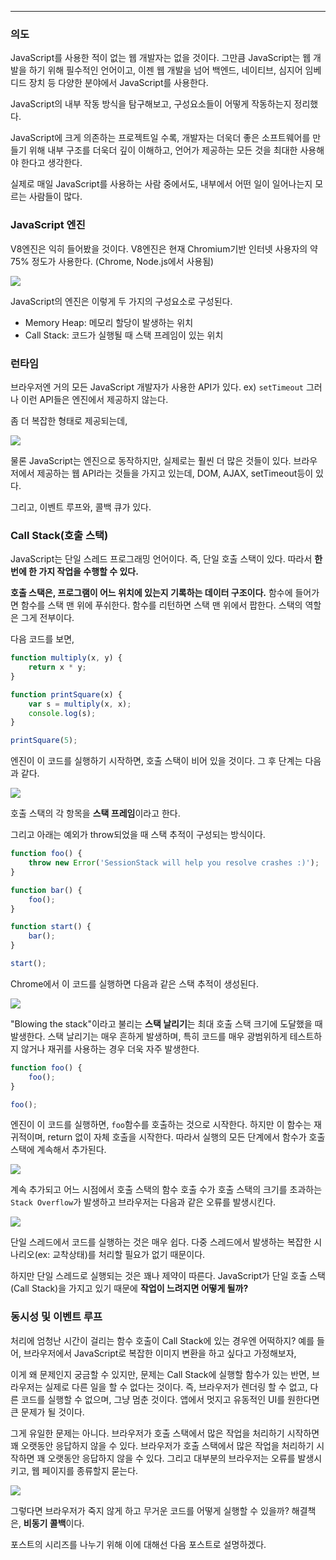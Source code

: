 
---

### 의도

JavaScript를 사용한 적이 없는 웹 개발자는 없을 것이다.
그만큼 JavaScript는 웹 개발을 하기 위해 필수적인 언어이고, 이젠 웹 개발을 넘어 백엔드, 네이티브, 심지어 임베디드 장치 등 다양한 분야에서 JavaScript를 사용한다.

JavaScript의 내부 작동 방식을 탐구해보고, 구성요소들이 어떻게 작동하는지 정리했다.

JavaScript에 크게 의존하는 프로젝트일 수록, 개발자는 더욱더 좋은 소프트웨어를 만들기 위해 내부 구조를 더욱더 깊이 이해하고, 언어가 제공하는 모든 것을 최대한 사용해야 한다고 생각한다. 

실제로 매일 JavaScript를 사용하는 사람 중에서도, 내부에서 어떤 일이 일어나는지 모르는 사람들이 많다.

### JavaScript 엔진

V8엔진은 익히 들어봤을 것이다. V8엔진은 현재 Chromium기반 인터넷 사용자의 약 75% 정도가 사용한다. (Chrome, Node.js에서 사용됨)

![](https://i.imgur.com/rP2uD3P.png)

JavaScript의 엔진은 이렇게 두 가지의 구성요소로 구성된다.
- Memory Heap: 메모리 할당이 발생하는 위치
- Call Stack: 코드가 실행될 때 스택 프레임이 있는 위치

### 런타임

브라우저엔 거의 모든 JavaScript 개발자가 사용한 API가 있다. ex) `setTimeout`
그러나 이런 API들은 엔진에서 제공하지 않는다.

좀 더 복잡한 형태로 제공되는데,

![](https://i.imgur.com/DN52Oun.png)


물론 JavaScript는 엔진으로 동작하지만, 실제로는 훨씬 더 많은 것들이 있다.
브라우저에서 제공하는 웹 API라는 것들을 가지고 있는데, DOM, AJAX, setTimeout등이 있다.

그리고, 이벤트 루프와, 콜백 큐가 있다.

### Call Stack(호출 스택)

JavaScript는 단일 스레드 프로그래밍 언어이다. 즉, 단일 호출 스택이 있다. 따라서 **한 번에 한 가지 작업을 수행할 수 있다.** 

**호출 스택은, 프로그램이 어느 위치에 있는지 기록하는 데이터 구조이다.** 함수에 들어가면 함수를 스택 맨 위에 푸쉬한다. 함수를 리턴하면 스택 맨 위에서 팝한다. 스택의 역할은 그게 전부이다.

다음 코드를 보면,

```js
function multiply(x, y) {  
    return x * y;  
}

function printSquare(x) {  
    var s = multiply(x, x);  
    console.log(s);  
}

printSquare(5);
```

엔진이 이 코드를 실행하기 시작하면, 호출 스택이 비어 있을 것이다. 그 후 단계는 다음과 같다.

![](https://i.imgur.com/60BZupV.png)

호출 스택의 각 항목을 **스택 프레임**이라고 한다. 

그리고 아래는 예외가 throw되었을 때 스택 추적이 구성되는 방식이다.

```js
function foo() {  
    throw new Error('SessionStack will help you resolve crashes :)');  
}

function bar() {  
    foo();  
}

function start() {  
    bar();  
}

start();
```

Chrome에서 이 코드를 실행하면 다음과 같은 스택 추적이 생성된다.

![](https://i.imgur.com/1Vo71xE.png)

"Blowing the stack"이라고 불리는 **스택 날리기**는 최대 호출 스택 크기에 도달했을 때 발생한다.
스택 날리기는 매우 흔하게 발생하며, 특히 코드를 매우 광범위하게 테스트하지 않거나 재귀를 사용하는 경우 더욱 자주 발생한다.

```js
function foo() {  
    foo();  
}

foo();
```

엔진이 이 코드를 실행하면, `foo`함수를 호출하는 것으로 시작한다. 하지만 이 함수는 재귀적이며, return 없이 자체 호출을 시작한다. 따라서 실행의 모든 단계에서 함수가 호출 스택에 계속해서 추가된다.

![](https://i.imgur.com/eOr7Inz.png)

계속 추가되고 어느 시점에서 호출 스택의 함수 호출 수가 호출 스택의 크기를 초과하는 `Stack Overflow`가 발생하고 브라우저는 다음과 같은 오류를 발생시킨다.

![](https://i.imgur.com/9R1KhZe.png)

단일 스레드에서 코드를 실행하는 것은 매우 쉽다. 다중 스레드에서 발생하는 복잡한 시나리오(ex: 교착상태)를 처리할 필요가 없기 때문이다.

하지만 단일 스레드로 실행되는 것은 꽤나 제약이 따른다. JavaScript가 단일 호출 스택(Call Stack)을 가지고 있기 때문에 **작업이 느려지면 어떻게 될까?**

### 동시성 및 이벤트 루프

처리에 엄청난 시간이 걸리는 함수 호출이 Call Stack에 있는 경우엔 어떡하지?
예를 들어, 브라우저에서 JavaScript로 복잡한 이미지 변환을 하고 싶다고 가정해보자,

이게 왜 문제인지 궁금할 수 있지만, 문제는 Call Stack에 실행할 함수가 있는 반면, 브라우저는 실제로 다른 일을 할 수 없다는 것이다. 
즉, 브라우저가 렌더링 할 수 없고, 다른 코드를 실행할 수 없으며, 그냥 멈춘 것이다. 앱에서 멋지고 유동적인 UI를 원한다면 큰 문제가 될 것이다.

그게 유일한 문제는 아니다. 브라우저가 호출 스택에서 많은 작업을 처리하기 시작하면 꽤 오랫동안 응답하지 않을 수 있다. 브라우저가 호출 스택에서 많은 작업을 처리하기 시작하면 꽤 오랫동안 응답하지 않을 수 있다. 그리고 대부분의 브라우저는 오류를 발생시키고, 웹 페이지를 종류할지 묻는다. 

![](https://i.imgur.com/z9bNTjk.png)

그렇다면 브라우저가 죽지 않게 하고 무거운 코드를 어떻게 실행할 수 있을까?
해결책은, **비동기 콜백**이다.

포스트의 시리즈를 나누기 위해
이에 대해선 다음 포스트로 설명하겠다.
